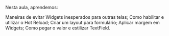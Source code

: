 

Nesta aula, aprendemos:

Maneiras de evitar Widgets inesperados para outras telas;
Como habilitar e utilizar o Hot Reload;
Criar um layout para formulário;
Aplicar margem em Widgets;
Como pegar o valor e estilizar TextField.

